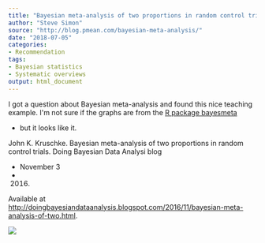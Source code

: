 ```yaml
---
title: "Bayesian meta-analysis of two proportions in random control trials"
author: "Steve Simon"
source: "http://blog.pmean.com/bayesian-meta-analysis/"
date: "2018-07-05"
categories:
- Recommendation
tags:
- Bayesian statistics
- Systematic overviews
output: html_document
---
```


I got a question about Bayesian meta-analysis and found this nice
teaching example. I'm not sure if the graphs are from the [R package
bayesmeta](https://arxiv.org/abs/1711.08683)
- but it looks like
it.

<!---More--->

John K. Kruschke. Bayesian meta-analysis of two proportions in random
control trials. Doing Bayesian Data Analysi blog
- November 3
- 2016.
Available at
<http://doingbayesiandataanalysis.blogspot.com/2016/11/bayesian-meta-analysis-of-two.html>.

![](http://www.pmean.com/images/images/18/bayesian-meta-analysis01.png)





